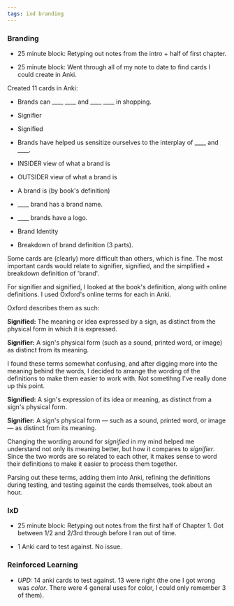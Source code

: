 ```yaml
---
tags: ixd branding
---
```


### Branding

* 25 minute block: Retyping out notes from the intro + half of first chapter.

* 25 minute block: Went through all of my note to date to find cards I could create in Anki.

Created 11 cards in Anki:

* Brands can ____ ____ and ____ ____ in shopping.

* Signifier

* Signified

* Brands have helped us sensitize ourselves to the interplay of ____ and ____.

* INSIDER view of what a brand is

* OUTSIDER view of what a brand is

* A brand is (by book's definition)

* ____ brand has a brand name.

* ____ brands have a logo.

* Brand Identity

* Breakdown of brand definition (3 parts).

Some cards are (clearly) more difficult than others, which is fine. The most important cards would relate to signifier, signified, and the simplified + breakdown definition of 'brand'.

For signifier and signified, I looked at the book's definition, along with online definitions. I used Oxford's online terms for each in Anki.

Oxford describes them as such:

**Signified:**
The meaning or idea expressed by a sign, as distinct from the physical form in which it is expressed.

**Signifier:**
A sign's physical form (such as a sound, printed word, or image) as distinct from its meaning.

I found these terms somewhat confusing, and after digging more into the meaning behind the words, I decided to arrange the wording of the definitions to make them easier to work with. Not sometihng I've really done up this point.

**Signified:**
A sign's expression of its idea or meaning, as distinct from a sign's physical form.

**Signifier:**
A sign's physical form — such as a sound, printed word, or image — as distinct from its meaning.

Changing the wording around for *signified* in my mind helped me understand not only its meaning better, but how it compares to *signifier*. Since the two words are so related to each other, it makes sense to word their definitions to make it easier to process them together. 

Parsing out these terms, adding them into Anki, refining the definitions during testing, and testing against the cards themselves, took about an hour.

### IxD

* 25 minute block: Retyping out notes from the first half of Chapter 1. Got between 1/2 and 2/3rd through before I ran out of time.

* 1 Anki card to test against. No issue.

### Reinforced Learning

* *UPD:* 14 anki cards to test against. 13 were right (the one I got wrong was *color*. There were 4 general uses for color, I could only remember 3 of them).

